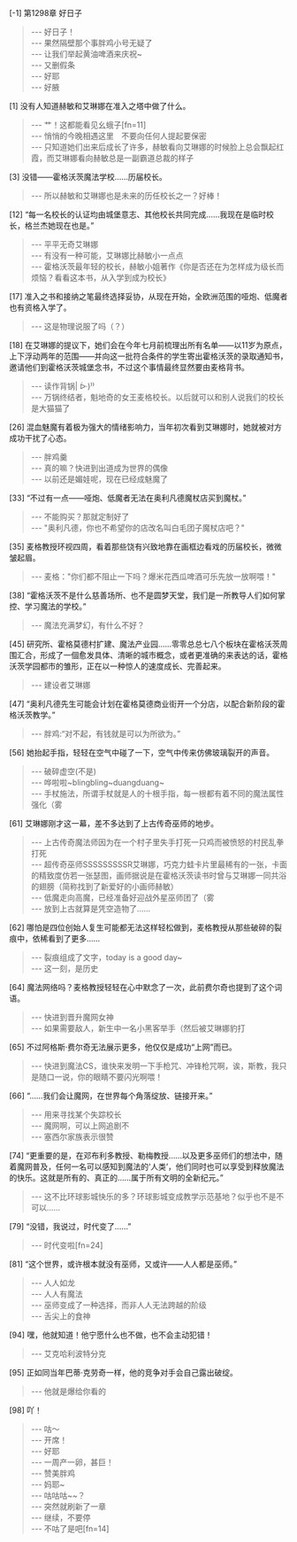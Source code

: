 
[-1] 第1298章 好日子
>--- 好日子！<br>
>--- 果然隔壁那个事胖鸡小号无疑了<br>
>--- 让我们举起黄油啤酒来庆祝~<br>
>--- 又删假条<br>
>--- 好耶<br>
>--- 好腋<br>

[1] 没有人知道赫敏和艾琳娜在准入之塔中做了什么。
>--- 艹！这都能看见幺蛾子[fn=11]<br>
>--- 悄悄的今晚相遇这里　不要向任何人提起要保密<br>
>--- 只知道她们出来后成长了许多，赫敏看向艾琳娜的时候脸上总会飘起红霞，而艾琳娜看向赫敏总是一副霸道总裁的样子<br>

[3] 没错——霍格沃茨魔法学校……历届校长。
>--- 所以赫敏和艾琳娜也是未来的历任校长之一？好棒！<br>

[12] “每一名校长的认证均由城堡意志、其他校长共同完成……我现在是临时校长，格兰杰她现在也是。”
>--- 平平无奇艾琳娜<br>
>--- 有没有一种可能，艾琳娜比赫敏小一点点<br>
>--- 霍格沃茨最年轻的校长，赫敏小姐著作《你是否还在为怎样成为级长而烦恼？看看这本书，从入学到成为校长》<br>

[17] 准入之书和接纳之笔最终选择妥协，从现在开始，全欧洲范围的哑炮、低魔者也有资格入学了。
>--- 这是物理说服了吗（？）<br>

[18] 在艾琳娜的提议下，她们会在今年七月前梳理出所有名单——以11岁为原点，上下浮动两年的范围——并向这一批符合条件的学生寄出霍格沃茨的录取通知书，邀请他们到霍格沃茨城堡念书，不过这个事情最终显然要由麦格背书。
>--- 读作背锅| ᐕ)⁾⁾<br>
>--- 万锅终结者，魁地奇的女王麦格校长。以后就可以和别人说我们的校长是大猫猫了<br>

[26] 混血魅魔有着极为强大的情绪影响力，当年初次看到艾琳娜时，她就被对方成功干扰了心态。
>--- 胖鸡羹<br>
>--- 真的嘛？快进到出道成为世界的偶像<br>
>--- 以前还是媚娃呢，现在已经成魅魔了<br>

[33] “不过有一点——哑炮、低魔者无法在奥利凡德魔杖店买到魔杖。”
>--- 不能购买？那就定制好了<br>
>--- "奥利凡德，你也不希望你的店改名叫白毛团子魔杖店吧？"<br>

[35] 麦格教授环视四周，看着那些饶有兴致地靠在画框边看戏的历届校长，微微皱起眉。
>--- 麦格："你们都不阻止一下吗？爆米花西瓜啤酒可乐先放一放啊喂！"<br>

[38] “霍格沃茨不是什么慈善场所、也不是圆梦天堂，我们是一所教导人们如何掌控、学习魔法的学校。”
>--- 魔法充满梦幻，有什么不好？<br>

[45] 研究所、霍格莫德村扩建、魔法产业园……零零总总七八个板块在霍格沃茨周围汇合，形成了一個愈发具体、清晰的城市概念，或者更准确的来表达的话，霍格沃茨学园都市的雏形，正在以一种惊人的速度成长、完善起来。
>--- 建设者艾琳娜<br>

[47] “奥利凡德先生可能会计划在霍格莫德商业街开一个分店，以配合新阶段的霍格沃茨教学。”
>--- 胖鸡:“对不起，有钱就是可以为所欲为。”<br>

[56] 她抬起手指，轻轻在空气中碰了一下，空气中传来仿佛玻璃裂开的声音。
>--- 破碎虚空(不是)<br>
>--- 哗啦啦~blingbling~duangduang~<br>
>--- 手杖施法，所谓手杖就是人的十根手指，每一根都有着不同的魔法属性强化（雾<br>

[61] 艾琳娜刚才这一幕，差不多达到了上古传奇巫师的地步。
>--- 上古传奇魔法师因为在一个村子里失手打死一只鸡而被愤怒的村民乱拳打死<br>
>--- 超传奇巫师SSSSSSSSSR艾琳娜，巧克力蛙卡片里最稀有的一张，卡面的精致度仿若一张瑟图，画师据说是在霍格沃茨读书时曾与艾琳娜一同共浴的翅膀（简称找到了新爱好的小画师赫敏）<br>
>--- 低魔走向高魔，已经准备好迎战外星巫师团了（雾<br>
>--- 放到上古就算是凭空造物了……<br>

[62] 哪怕是四位创始人复生可能都无法这样轻松做到，麦格教授从那些破碎的裂痕中，依稀看到了更多……
>--- 裂痕组成了文字，today is a good day~<br>
>--- 这一刻，是历史<br>

[64] 魔法网络吗？麦格教授轻轻在心中默念了一次，此前费尔奇也提到了这个词语。
>--- 快进到晋升魔网女神<br>
>--- 如果需要敌人，新生中一名小黑客举手（然后被艾琳娜豹打<br>

[65] 不过阿格斯·费尔奇无法展示更多，他仅仅是成功“上网”而已。
>--- 快进到魔法CS，谁快来发明一下手枪咒、冲锋枪咒啊，诶，斯教，我只是随口一说，你的眼睛不要闪光啊喂！<br>

[66] “……我们会让魔网，在世界每个角落绽放、链接开来。”
>--- 用来寻找某个失踪校长<br>
>--- 魔网啊，可以上网追剧不<br>
>--- 塞西尔家族表示很赞<br>

[74] “更重要的是，在邓布利多教授、勒梅教授……以及更多巫师们的想法中，随着魔网普及，任何一名可以感知到魔法的‘人类’，他们同时也可以享受到释放魔法的快乐。这就是所有的、真正的……属于所有文明的全新纪元。”
>--- 这不比环球影城快乐的多？环球影城变成教学示范基地？似乎也不是不可以......<br>

[79] “没错，我说过，时代变了……”
>--- 时代变啦[fn=24]<br>

[81] “这个世界，或许根本就没有巫师，又或许——人人都是巫师。”
>--- 人人如龙<br>
>--- 人人有魔法<br>
>--- 巫师变成了一种选择，而非人人无法跨越的阶级<br>
>--- 舌尖上的食神<br>

[94] 嘿，他就知道！他宁愿什么也不做，也不会主动犯错！
>--- 艾克哈利波特分克<br>

[95] 正如同当年巴蒂·克劳奇一样，他的竞争对手会自己露出破绽。
>--- 他就是爆给你看的<br>

[98] 吖！
>--- 咕～<br>
>--- 开席！<br>
>--- 好耶<br>
>--- 一周产一卵，甚巨！<br>
>--- 赞美胖鸡<br>
>--- 妈耶~<br>
>--- 咕咕咕~~？<br>
>--- 突然就刷新了一章<br>
>--- 继续，不要停<br>
>--- 不咕了是吧[fn=14]<br>
